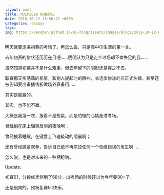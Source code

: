 ```yaml
---
layout: post
title: NOIP2018 初赛前记
date: 2018-10-12 11:50:22 +0800
categories: essays
tags: 
img: https://vexoben.github.io/oi-blog/assets/images/Blog2/2018-10-12-noip2018-初赛前记.png
---
```


明天就要走进初赛的考场了。再怎么说，只是高中OI生涯的第一关。

去年初赛的惨状还历历在目吧……明明认为只是走个过场却不幸失足的我……

虽然知道初赛并不是什么难事，但去年留下的阴影还是挥之不去。

联赛那天空荡荡的机房，和别人提起时的眼神，省选季惨淡的非正式名额，甚至还被告知要准备插线板做场外赛备用……

其实是能赢的。

其实，也不能不赢。

大概是我第一次，报着不是想赢，而是怕输的心情走进考场。

曾经躺在床上辗转反侧的夜晚啊；

曾经披着睡眼，在键盘上飞速敲动的凌晨啊；

还有曾经握紧双拳，告诉自己绝不再原谅任何一个低级错误的发生啊……

怎么说，也是对未来的一种期盼呐。

Updata:

初赛91，分数线居然到了68分。出考场的时候还以为今年要80+了。

还是很爽的。预祝复赛fst快乐。